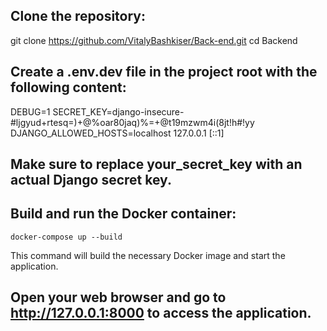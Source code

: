 ## Clone the repository:

git clone https://github.com/VitalyBashkiser/Back-end.git
cd Backend

## Create a .env.dev file in the project root with the following content:

DEBUG=1
SECRET_KEY=django-insecure-#ljgyud+rtesq=)+@%oar80jaq)%=+@t19mzwm4i(8jt!h#!yy
DJANGO_ALLOWED_HOSTS=localhost 127.0.0.1 [::1]

## Make sure to replace your_secret_key with an actual Django secret key.

## Build and run the Docker container:

```
docker-compose up --build
```

This command will build the necessary Docker image and start the application.

## Open your web browser and go to http://127.0.0.1:8000 to access the application.
